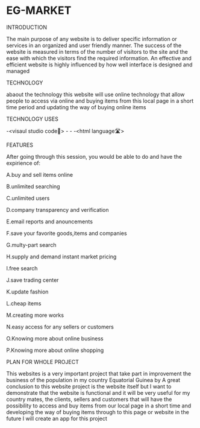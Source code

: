 # EG-MARKET
 INTRODUCTION
 
 
The main purpose of any website is to deliver specific
information or services in an organized and user friendly
manner. The success of the website is measured in terms of
the number of visitors to the site and the ease with which the
visitors find the required information. An effective and efficient
website is highly influenced by how well interface is designed
and managed

TECHNOLOGY

abaout the technology this website will use online technology that allow people to access via online and buying items from this local page in a short time period and updating the way of buying online items

TECHNOLOGY USES

-<visaul studio code🌌>
-<css>
-<javascritp>
-<html language🛣>
<google chrome>
 <github>
  

FEATURES


After going through this session, you would be able to do and have the expirience of:

A.buy and sell items online

B.unlimited searching

C.unlimited users

D.company transparency and verification

E.email reports and anouncements

F.save your favorite  goods,items and companies

G.multy-part search

H.supply and demand instant market pricing

I.free search

J.save trading center

K.update fashion

L.cheap items

M.creating more works 

N.easy access for any sellers or customers
 
O.Knowing more about online business 

P.Knowing more about online shopping
 

PLAN FOR WHOLE PROJECT
 
 
 This websites is a very important project  that take part in improvement the business of the population in my country Equatorial Guinea
 by A great conclusion to this  website project is the website itself but I want to  demonstrate that the website is functional and it will be very useful for my country mates, the clients, sellers and customers  that will have the possibility to access and buy items from our local page in a short time and developing the way of buying items through to this page or website in the future I will create an app for this project
